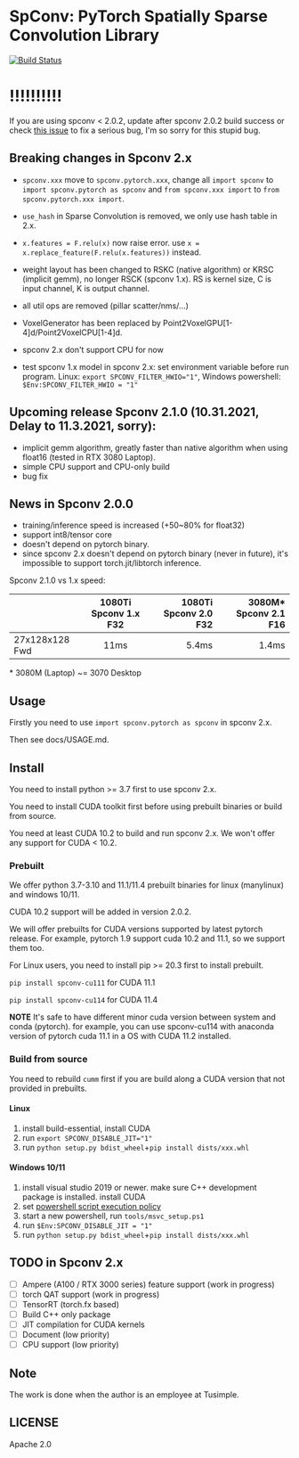 <!--
 Copyright 2021 Yan Yan
 
 Licensed under the Apache License, Version 2.0 (the "License");
 you may not use this file except in compliance with the License.
 You may obtain a copy of the License at
 
     http://www.apache.org/licenses/LICENSE-2.0
 
 Unless required by applicable law or agreed to in writing, software
 distributed under the License is distributed on an "AS IS" BASIS,
 WITHOUT WARRANTIES OR CONDITIONS OF ANY KIND, either express or implied.
 See the License for the specific language governing permissions and
 limitations under the License.
-->

# SpConv: PyTorch Spatially Sparse Convolution Library

[![Build Status](https://github.com/traveller59/spconv/workflows/build/badge.svg)](https://github.com/traveller59/spconv/actions?query=workflow%3Abuild)

# !!!!!!!!!!
If you are using spconv < 2.0.2, update after spconv 2.0.2 build success or check [this issue](https://github.com/traveller59/spconv/issues/340#issuecomment-951493008) to fix a serious bug, I'm so sorry for this stupid bug.

## Breaking changes in Spconv 2.x

* ```spconv.xxx``` move to ```spconv.pytorch.xxx```, change all ```import spconv``` to ```import spconv.pytorch as spconv``` and ```from spconv.xxx import``` to ```from spconv.pytorch.xxx import```.
* ```use_hash``` in Sparse Convolution is removed, we only use hash table in 2.x.
* ```x.features = F.relu(x)``` now raise error. use ```x = x.replace_feature(F.relu(x.features))``` instead.
* weight layout has been changed to RSKC (native algorithm) or KRSC (implicit gemm), no longer RSCK (spconv 1.x). RS is kernel size, C is input channel, K is output channel.
* all util ops are removed (pillar scatter/nms/...)
* VoxelGenerator has been replaced by Point2VoxelGPU[1-4]d/Point2VoxelCPU[1-4]d.
* spconv 2.x don't support CPU for now

* test spconv 1.x model in spconv 2.x: set environment variable before run program. Linux: ```export SPCONV_FILTER_HWIO="1"```, Windows powershell: ```$Env:SPCONV_FILTER_HWIO = "1"```

## Upcoming release Spconv 2.1.0 (10.31.2021, Delay to 11.3.2021, sorry): 
* implicit gemm algorithm, greatly faster than native algorithm when using float16 (tested in RTX 3080 Laptop).
* simple CPU support and CPU-only build
* bug fix

## News in Spconv 2.0.0

* training/inference speed is increased (+50~80% for float32)
* support int8/tensor core
* doesn't depend on pytorch binary. 
* since spconv 2.x doesn't depend on pytorch binary (never in future), it's impossible to support torch.jit/libtorch inference.

Spconv 2.1.0 vs 1.x speed:

|                | 1080Ti Spconv 1.x F32 | 1080Ti Spconv 2.0 F32 | 3080M* Spconv 2.1 F16  |
| -------------- |:---------------------:| ---------------------:| ----------:|
| 27x128x128 Fwd | 11ms                  | 5.4ms                 | 1.4ms      |

\* 3080M (Laptop) ~= 3070 Desktop

## Usage

Firstly you need to use ```import spconv.pytorch as spconv``` in spconv 2.x.

Then see docs/USAGE.md.


## Install

You need to install python >= 3.7 first to use spconv 2.x.

You need to install CUDA toolkit first before using prebuilt binaries or build from source.

You need at least CUDA 10.2 to build and run spconv 2.x. We won't offer any support for CUDA < 10.2.

### Prebuilt

We offer python 3.7-3.10 and 11.1/11.4 prebuilt binaries for linux (manylinux) and windows 10/11.

CUDA 10.2 support will be added in version 2.0.2.

We will offer prebuilts for CUDA versions supported by latest pytorch release. For example, pytorch 1.9 support cuda 10.2 and 11.1, so we support them too.

For Linux users, you need to install pip >= 20.3 first to install prebuilt.

```pip install spconv-cu111``` for CUDA 11.1

```pip install spconv-cu114``` for CUDA 11.4

**NOTE** It's safe to have different minor cuda version between system and conda (pytorch). for example, you can use spconv-cu114 with anaconda version of pytorch cuda 11.1 in a OS with CUDA 11.2 installed.

### Build from source

You need to rebuild ```cumm``` first if you are build along a CUDA version that not provided in prebuilts.

#### Linux

1. install build-essential, install CUDA
2. run ```export SPCONV_DISABLE_JIT="1"```
3. run ```python setup.py bdist_wheel```+```pip install dists/xxx.whl```

#### Windows 10/11

1. install visual studio 2019 or newer. make sure C++ development package is installed. install CUDA
2. set [powershell script execution policy](https://docs.microsoft.com/en-us/powershell/module/microsoft.powershell.core/about/about_execution_policies?view=powershell-7.1)
3. start a new powershell, run ```tools/msvc_setup.ps1```
4. run ```$Env:SPCONV_DISABLE_JIT = "1"```
5. run ```python setup.py bdist_wheel```+```pip install dists/xxx.whl```

## TODO in Spconv 2.x
- [ ] Ampere (A100 / RTX 3000 series) feature support (work in progress)
- [ ] torch QAT support (work in progress)
- [ ] TensorRT (torch.fx based)
- [ ] Build C++ only package
- [ ] JIT compilation for CUDA kernels
- [ ] Document (low priority)
- [ ] CPU support (low priority)

## Note

The work is done when the author is an employee at Tusimple.

## LICENSE

Apache 2.0
